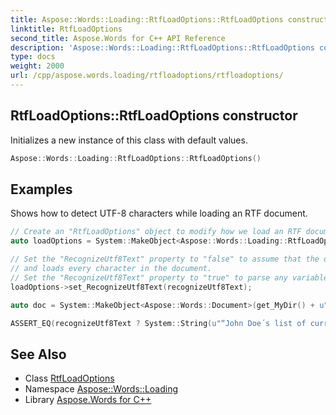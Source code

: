 ```yaml
---
title: Aspose::Words::Loading::RtfLoadOptions::RtfLoadOptions constructor
linktitle: RtfLoadOptions
second_title: Aspose.Words for C++ API Reference
description: 'Aspose::Words::Loading::RtfLoadOptions::RtfLoadOptions constructor. Initializes a new instance of this class with default values in C++.'
type: docs
weight: 2000
url: /cpp/aspose.words.loading/rtfloadoptions/rtfloadoptions/
---
```

## RtfLoadOptions::RtfLoadOptions constructor


Initializes a new instance of this class with default values.

```cpp
Aspose::Words::Loading::RtfLoadOptions::RtfLoadOptions()
```


## Examples



Shows how to detect UTF-8 characters while loading an RTF document. 
```cpp
// Create an "RtfLoadOptions" object to modify how we load an RTF document.
auto loadOptions = System::MakeObject<Aspose::Words::Loading::RtfLoadOptions>();

// Set the "RecognizeUtf8Text" property to "false" to assume that the document uses the ISO 8859-1 charset
// and loads every character in the document.
// Set the "RecognizeUtf8Text" property to "true" to parse any variable-length characters that may occur in the text.
loadOptions->set_RecognizeUtf8Text(recognizeUtf8Text);

auto doc = System::MakeObject<Aspose::Words::Document>(get_MyDir() + u"UTF-8 characters.rtf", loadOptions);

ASSERT_EQ(recognizeUtf8Text ? System::String(u"“John Doe´s list of currency symbols”™\r") + u"€, ¢, £, ¥, ¤" : System::String(u"â€œJohn DoeÂ´s list of currency symbolsâ€\u009dâ„¢\r") + u"â‚¬, Â¢, Â£, Â¥, Â¤", doc->get_FirstSection()->get_Body()->GetText().Trim());
```

## See Also

* Class [RtfLoadOptions](../)
* Namespace [Aspose::Words::Loading](../../)
* Library [Aspose.Words for C++](../../../)
